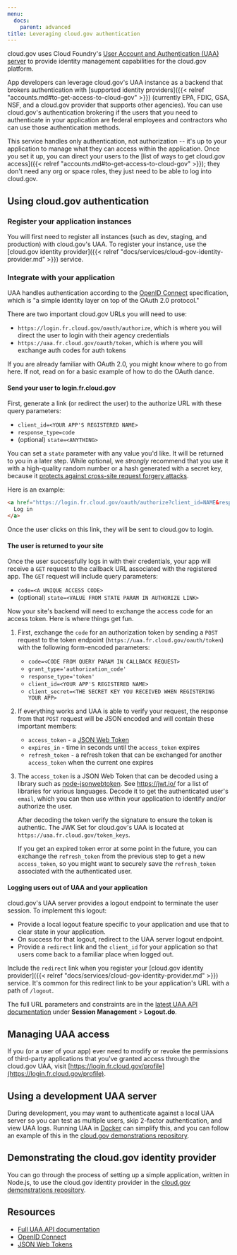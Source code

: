 ```yaml
---
menu:
  docs:
    parent: advanced
title: Leveraging cloud.gov authentication
---
```


cloud.gov uses Cloud Foundry's [User Account and Authentication (UAA) server](https://docs.cloudfoundry.org/concepts/architecture/uaa.html) to provide identity management capabilities for the cloud.gov platform.

App developers can leverage cloud.gov's UAA instance as a backend that brokers authentication with [supported identity providers]({{< relref "accounts.md#to-get-access-to-cloud-gov" >}}) (currently EPA, FDIC, GSA, NSF, and a cloud.gov provider that supports other agencies). You can use cloud.gov's authentication brokering if the users that you need to authenticate in your application are federal employees and contractors who can use those authentication methods.

This service handles only authentication, not authorization -- it's up to your application to manage what they can access within the application. Once you set it up, you can direct your users to the [list of ways to get cloud.gov access]({{< relref "accounts.md#to-get-access-to-cloud-gov" >}}); they don't need any org or space roles, they just need to be able to log into cloud.gov.

## Using cloud.gov authentication

### Register your application instances

You will first need to register all instances (such as dev, staging, and production) with cloud.gov's UAA. To register your instance, use the [cloud.gov identity provider]({{< relref "docs/services/cloud-gov-identity-provider.md" >}}) service.

### Integrate with your application

UAA handles authentication according to the [OpenID Connect](http://openid.net/connect/) specification, which is "a simple identity layer on top of the OAuth 2.0 protocol."

There are two important cloud.gov URLs you will need to use:
- `https://login.fr.cloud.gov/oauth/authorize`, which is where you will direct the user to login with their agency credentials
- `https://uaa.fr.cloud.gov/oauth/token`, which is where you will exchange auth codes for auth tokens

If you are already familiar with OAuth 2.0, you might know where to go from here. If not, read on for a basic example of how to do the OAuth dance.

#### Send your user to login.fr.cloud.gov

First, generate a link (or redirect the user) to the authorize URL with these
query parameters:

* `client_id=<YOUR APP'S REGISTERED NAME>`
* `response_type=code`
* (optional) `state=<ANYTHING>`

You can set a `state` parameter with any value you'd like.
It will be returned to you in a later step. While optional, we *strongly*
recommend that you use it with a high-quality random number or a hash generated with a secret key, because it [protects against cross-site request forgery attacks](http://www.thread-safe.com/2014/05/the-correct-use-of-state-parameter-in.html).

Here is an example:

```html
<a href="https://login.fr.cloud.gov/oauth/authorize?client_id=NAME&response_type=code&state=9ab894ad91d99eb9ee4b30ea7f02b9d8e43eb15db58ff93e4894f3b49817d7ab">
  Log in
</a>
```

Once the user clicks on this link, they will be sent to cloud.gov to login.

#### The user is returned to your site

Once the user successfully logs in with their credentials, your app will
receive a `GET` request to the callback URL associated with the registered
app. The `GET` request will include query parameters:

* `code=<A UNIQUE ACCESS CODE>`
* (optional) `state=<VALUE FROM STATE PARAM IN AUTHORIZE LINK>`

Now your site's backend will need to exchange the access code for an
access token. Here is where things get fun.

1.  First, exchange the `code` for an authorization token by sending a
    `POST` request to the token endpoint
    (`https://uaa.fr.cloud.gov/oauth/token`) with the following form-encoded
    parameters:

    - `code=<CODE FROM QUERY PARAM IN CALLBACK REQUEST>`
    - `grant_type='authorization_code'`
    - `response_type='token'`
    - `client_id=<YOUR APP'S REGISTERED NAME>`
    - `client_secret=<THE SECRET KEY YOU RECEIVED WHEN REGISTERING YOUR APP>`

2.  If everything works and UAA is able to verify your request, the response
    from that `POST` request will be JSON encoded and will contain these
    important members:

    - `access_token` - a [JSON Web Token](https://jwt.io/)
    - `expires_in` - time in seconds until the `access_token` expires
    - `refresh_token` - a refresh token that can be exchanged for another
      `access_token` when the current one expires

3.  The `access_token` is a JSON Web Token that can be decoded using a
    library such as [node-jsonwebtoken](https://github.com/auth0/node-jsonwebtoken).
    See https://jwt.io/ for a list of libraries for various languages. Decode it
    to get the authenticated user's `email`, which you can then use within
    your application to identify and/or authorize the user.

    After decoding the token verify the signature to ensure the token is authentic.
    The JWK Set for cloud.gov's UAA is located at `https://uaa.fr.cloud.gov/token_keys`.

    If you get an expired token error at some point in the future, you can
    exchange the `refresh_token` from the previous step to get a new `access_token`,
    so you might want to securely save the `refresh_token` associated with the
    authenticated user.

#### Logging users out of UAA and your application

cloud.gov's UAA server provides a logout endpoint to terminate the user session.
To implement this logout:

- Provide a local logout feature specific to your application and use that to
  clear state in your application.
- On success for that logout, redirect to the UAA server logout endpoint.
- Provide a `redirect` link and the `client_id` for your application so that
  users come back to a familiar place when logged out.

Include the `redirect` link when you register your [cloud.gov identity
provider]({{< relref "docs/services/cloud-gov-identity-provider.md" >}})
service. It's common for this redirect link to be your application's URL with a
path of `/logout`.

The full URL parameters and constraints are in the [latest UAA API
documentation](https://docs.cloudfoundry.org/api/uaa/) under **Session
Management** > **Logout.do**.

## Managing UAA access

If you (or a user of your app) ever need to modify or revoke the permissions of
third-party applications that you've granted access through the cloud.gov UAA,
visit [https://login.fr.cloud.gov/profile](https://login.fr.cloud.gov/profile).

## Using a development UAA server

During development, you may want to authenticate against a local UAA server
so you can test as multiple users, skip 2-factor authentication,
and view UAA logs. Running UAA in [Docker](https://www.docker.com) can simplify this,
and you can follow an example of this in the [cloud.gov demonstrations repository](https://github.com/18F/cg-demos/blob/master/cg-identity/README.md#2-run-a-local-uaa-server-for-local-development).

## Demonstrating the cloud.gov identity provider

You can go through the process of setting up a simple application, written in Node.js, to use the cloud.gov identity provider in the [cloud.gov demonstrations repository](https://github.com/18F/cg-demos/blob/master/cg-identity/README.md#1-run-an-application-in-cloudgov-that-uses-the-identity-provider).

## Resources

- [Full UAA API documentation](https://github.com/cloudfoundry/uaa/blob/master/docs/UAA-APIs.rst)
- [OpenID Connect](http://openid.net/connect/)
- [JSON Web Tokens](https://jwt.io/)
